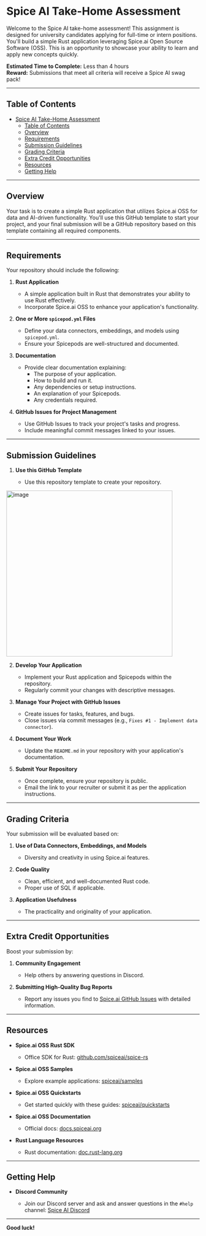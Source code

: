 # Spice AI Take-Home Assessment

Welcome to the Spice AI take-home assessment! This assignment is designed for university candidates applying for full-time or intern positions. You'll build a simple Rust application leveraging Spice.ai Open Source Software (OSS). This is an opportunity to showcase your ability to learn and apply new concepts quickly.

**Estimated Time to Complete:** Less than 4 hours  
**Reward:** Submissions that meet all criteria will receive a Spice AI swag pack!

---

## Table of Contents

- [Spice AI Take-Home Assessment](#spice-ai-take-home-assessment)
  - [Table of Contents](#table-of-contents)
  - [Overview](#overview)
  - [Requirements](#requirements)
  - [Submission Guidelines](#submission-guidelines)
  - [Grading Criteria](#grading-criteria)
  - [Extra Credit Opportunities](#extra-credit-opportunities)
  - [Resources](#resources)
  - [Getting Help](#getting-help)

---

## Overview

Your task is to create a simple Rust application that utilizes Spice.ai OSS for data and AI-driven functionality. You'll use this GitHub template to start your project, and your final submission will be a GitHub repository based on this template containing all required components.

---

## Requirements

Your repository should include the following:

1. **Rust Application**

   - A simple application built in Rust that demonstrates your ability to use Rust effectively.
   - Incorporate Spice.ai OSS to enhance your application's functionality.

2. **One or More `spicepod.yml` Files**

   - Define your data connectors, embeddings, and models using `spicepod.yml`.
   - Ensure your Spicepods are well-structured and documented.

3. **Documentation**

   - Provide clear documentation explaining:
     - The purpose of your application.
     - How to build and run it.
     - Any dependencies or setup instructions.
     - An explanation of your Spicepods.
     - Any credentials required.

4. **GitHub Issues for Project Management**
   - Use GitHub Issues to track your project's tasks and progress.
   - Include meaningful commit messages linked to your issues.

---

## Submission Guidelines

1. **Use this GitHub Template**

   - Use this repository template to create your repository.
     
  <img width="433" alt="image" src="https://github.com/user-attachments/assets/08bec3eb-8afc-4951-ba5a-78b762a055b1">

2. **Develop Your Application**

   - Implement your Rust application and Spicepods within the repository.
   - Regularly commit your changes with descriptive messages.

3. **Manage Your Project with GitHub Issues**

   - Create issues for tasks, features, and bugs.
   - Close issues via commit messages (e.g., `Fixes #1 - Implement data connector`).

4. **Document Your Work**

   - Update the `README.md` in your repository with your application's documentation.

5. **Submit Your Repository**
   - Once complete, ensure your repository is public.
   - Email the link to your recruiter or submit it as per the application instructions.

---

## Grading Criteria

Your submission will be evaluated based on:

1. **Use of Data Connectors, Embeddings, and Models**

   - Diversity and creativity in using Spice.ai features.

2. **Code Quality**

   - Clean, efficient, and well-documented Rust code.
   - Proper use of SQL if applicable.

3. **Application Usefulness**
   - The practicality and originality of your application.

---

## Extra Credit Opportunities

Boost your submission by:

1. **Community Engagement**

   - Help others by answering questions in Discord.

2. **Submitting High-Quality Bug Reports**
   - Report any issues you find to [Spice.ai GitHub Issues](https://github.com/spiceai/spiceai/issues) with detailed information.

---

## Resources

- **Spice.ai OSS Rust SDK**

  - Office SDK for Rust: [github.com/spiceai/spice-rs](https://github.com/spiceai/spice-rs)

- **Spice.ai OSS Samples**

  - Explore example applications: [spiceai/samples](https://github.com/spiceai/samples)

- **Spice.ai OSS Quickstarts**

  - Get started quickly with these guides: [spiceai/quickstarts](https://github.com/spiceai/quickstarts)

- **Spice.ai OSS Documentation**

  - Official docs: [docs.spiceai.org](https://docs.spiceai.org)

- **Rust Language Resources**
  - Rust documentation: [doc.rust-lang.org](https://doc.rust-lang.org)

---

## Getting Help

- **Discord Community**

  - Join our Discord server and ask and answer questions in the `#help` channel: [Spice AI Discord](https://discord.gg/kZnTfneP5u)

---

**Good luck!**

